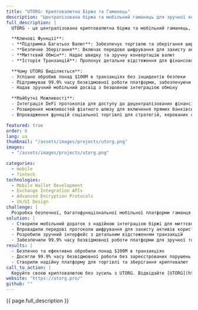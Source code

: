 ```yaml
---
title: "UTORG: Криптовалютна Біржа та Гаманець"
description: "Централізована біржа та мобільний гаманець для зручної конвертації та транзакцій криптовалют"
full_description: |
  UTORG - це централізована криптовалютна біржа та мобільний гаманець, розроблені для зручної та безпечної торгівлі, зберігання та конвертації цифрових активів. З підтримкою багатьох валют, передовими заходами безпеки та інтуїтивним інтерфейсом, UTORG спрощує керування криптовалютами для користувачів по всьому світу.

  **Ключові Функції**:
  - **Підтримка Багатьох Валют**: Забезпечує торгівлю та зберігання широкого спектру криптовалют
  - **Безпечне Зберігання**: Включає передове шифрування для захисту активів користувачів
  - **Миттєвий Обмін**: Надає швидку та зручну конвертацію валют
  - **Історія Транзакцій**: Пропонує детальне відстеження для фінансової прозорості

  **Чому UTORG Виділяється**:
  - Успішно обробив понад $100M в транзакціях без інцидентів безпеки
  - Підтримував 99.9% часу безвідмовної роботи платформи, забезпечуючи надійність
  - Надав зручний мобільний досвід з безшовною інтеграцією обміну

  **Майбутні Можливості**:
  - Інтеграція DeFi протоколів для доступу до децентралізованих фінансів
  - Розширення можливостей фіатного шлюзу для включення прямих банківських переказів
  - Впровадження функцій соціальної торгівлі для стратегій, керованих спільнотою

featured: true
order: 6
lang: ua
thumbnail: "/assets/images/projects/utorg.png"
images:
  - "/assets/images/projects/utorg.png"

categories:
  - mobile
  - fintech
technologies:
  - Mobile Wallet Development
  - Exchange Integration APIs
  - Advanced Encryption Protocols
  - UX/UI Design
challenge: |
  Розробка безпечної, багатофункціональної мобільної платформи гаманця та біржі, що підтримує безліч криптовалют при збереженні безперебійної та надійної роботи. Безпека та зручність використання були головними пріоритетами для побудови довіри та зручності використання.
solution: |
  - Створили мобільний додаток з надійною інтеграцією біржі для миттєвої конвертації валют
  - Впровадили передові протоколи шифрування для захисту активів користувачів
  - Розробили зручний інтерфейс з детальним відстеженням транзакцій
  - Забезпечили 99.9% часу безвідмовної роботи платформи для зручної торгівлі
results: |
  - Безпечно та ефективно обробили понад $100M в транзакціях
  - Досягли 99.9% часу безвідмовної роботи без зареєстрованих порушень безпеки
  - Створили надійну платформу для торгівлі та зберігання криптовалют
call_to_action: |
  Керуйте своєю криптовалютою без зусиль з UTORG. Відвідайте [UTORG](https://utorg.pro/) щоб дізнатися більше.
website: "https://utorg.pro/"
github: ""
---
```


{{ page.full_description }}